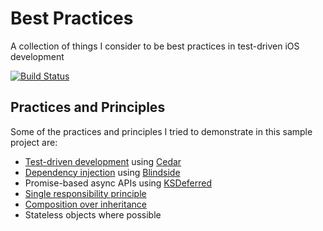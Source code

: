 # Best Practices

A collection of things I consider to be best practices in test-driven iOS development

<a href="https://travis-ci.org/cbguder/BestPractices"><img src="https://travis-ci.org/cbguder/BestPractices.svg?branch=master" alt="Build Status"></a>

## Practices and Principles

Some of the practices and principles I tried to demonstrate in this sample project are:

* [Test-driven development][tdd] using [Cedar][]
* [Dependency injection][di] using [Blindside][]
* Promise-based async APIs using [KSDeferred][]
* [Single responsibility principle][srp]
* [Composition over inheritance][coi]
* Stateless objects where possible

[blindside]: https://github.com/jbsf/blindside
[cedar]: https://github.com/pivotal/cedar
[coi]: http://en.wikipedia.org/wiki/Composition_over_inheritance
[di]: http://en.wikipedia.org/wiki/Dependency_injection
[ksdeferred]: https://github.com/kseebaldt/deferred
[srp]: http://en.wikipedia.org/wiki/Single_responsibility_principle
[tdd]: http://en.wikipedia.org/wiki/Test-driven_development
